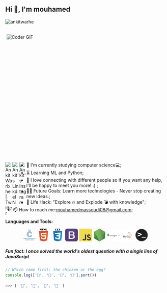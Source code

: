 
## Hi 👋, I'm mouhamed
 <p align="left"> <img src="https://komarev.com/ghpvc/?username=ankitwarbhe&label=Views&color=blue&style=plastic" alt="ankitwarhe" /> </p>

<br>
<img align="right" src="https://media.giphy.com/media/SWoSkN6DxTszqIKEqv/giphy.gif" alt="Coder GIF" width="500" height="400">

<a href="https://www.linkedin.com/in/mouhamed-messaoudi-a65526211/">
  <img align="left" alt="Ankit Warbhe | Twitter" width="22px" src="https://cdn.jsdelivr.net/npm/simple-icons@v3/icons/twitter.svg" />
</a>
<a href="https://www.linkedin.com/in/mouhamed-messaoudi-a65526211/">
  <img align="left" alt="Ankit's LinkdeIN" width="22px" src="https://www.linkedin.com/in/mouhamed-messaoudi-a65526211/" />
</a>
<a href="https://www.instagram.com/mouhamed_massoudi/">
  <img align="left" alt="Ankit's Instagram" width="22px" src="https://www.instagram.com/mouhamed_messaoudii/?hl=fr" />
</a>
</br>






- :telescope: I'm currently studying computer science💻; 
- :hourglass_flowing_sand: Learning ML and Python;
- 💬 I love connecting with different people so if you want any help, I'll be happy to meet you more! :) ;
-  💪🏼 Future Goals: Learn more technologies - Never stop creating new ideas.; 
- :dart: Life Hack: "Explore :fire: and Explode :bomb: with knowledge";
- 📫 How to reach me:mouhamedmassoudi08@gmail.com;

**Languages and Tools:**

<p align="center">

  <div align="center">
   
   
   
  
  <code><img height="40" src="https://raw.githubusercontent.com/github/explore/80688e429a7d4ef2fca1e82350fe8e3517d3494d/topics/c/c.png"></code> <code><img height="40" src="https://raw.githubusercontent.com/github/explore/80688e429a7d4ef2fca1e82350fe8e3517d3494d/topics/html/html.png"></code> <code><img height="40" src="https://raw.githubusercontent.com/github/explore/80688e429a7d4ef2fca1e82350fe8e3517d3494d/topics/css/css.png"></code> <code><img height="40" src="https://raw.githubusercontent.com/github/explore/80688e429a7d4ef2fca1e82350fe8e3517d3494d/topics/bootstrap/bootstrap.png"></code> <code><img height="40" src="https://raw.githubusercontent.com/github/explore/80688e429a7d4ef2fca1e82350fe8e3517d3494d/topics/javascript/javascript.png"></code> <code><img height="40" src="https://raw.githubusercontent.com/github/explore/80688e429a7d4ef2fca1e82350fe8e3517d3494d/topics/nodejs/nodejs.png"></code> <code><img height="40" src="https://raw.githubusercontent.com/github/explore/80688e429a7d4ef2fca1e82350fe8e3517d3494d/topics/mongodb/mongodb.png"></code> <code><img height="40" src="https://raw.githubusercontent.com/github/explore/80688e429a7d4ef2fca1e82350fe8e3517d3494d/topics/mysql/mysql.png"></code> <code><img height="40"  src="https://raw.githubusercontent.com/github/explore/80688e429a7d4ef2fca1e82350fe8e3517d3494d/topics/terminal/terminal.png"></code>

  </div>
  </p>

##### Fun fact: I once solved the world's oldest question with a single line of JavaScript
<!-- wi*quL3fcV -->

```javascript
// Which came first: the chicken or the egg?
console.log(['🥚', '🐣', '🐥', '🐔'].sort())

>>> [ '🐔', '🐣', '🐥', '🥚' ]
```


